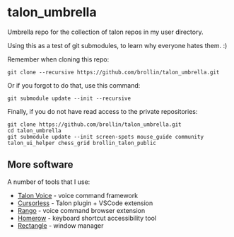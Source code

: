 # talon_umbrella

Umbrella repo for the collection of talon repos in my user directory.

Using this as a test of git submodules, to learn why everyone hates them. :)

Remember when cloning this repo:

```
git clone --recursive https://github.com/brollin/talon_umbrella.git
```

Or if you forgot to do that, use this command:

```
git submodule update --init --recursive
```

Finally, if you do not have read access to the private repositories:

```
git clone https://github.com/brollin/talon_umbrella.git
cd talon_umbrella
git submodule update --init screen-spots mouse_guide community talon_ui_helper chess_grid brollin_talon_public
```

## More software

A number of tools that I use:

- [Talon Voice](https://talonvoice.com/) - voice command framework
- [Cursorless](https://www.cursorless.org/) - Talon plugin + VSCode extension
- [Rango](https://rango.click/#/) - voice command browser extension
- [Homerow](https://www.homerow.app/) - keyboard shortcut accessibility tool
- [Rectangle](https://rectangleapp.com/) - window manager
